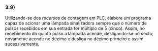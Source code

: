 ### 3.9)
Utilizando-se dos recursos de contagem em PLC, elabore um programa capaz de acionar uma lâmpada sinalizadora sempre que o número de pulsos recebidos em sua entrada for múltiplo de 5 (cinco). Assim, no recebimento do quinto pulso a lâmpada acende, desligando-se no sexto; novamente acende no décimo e desliga no décimo primeiro e assim sucessivamente.